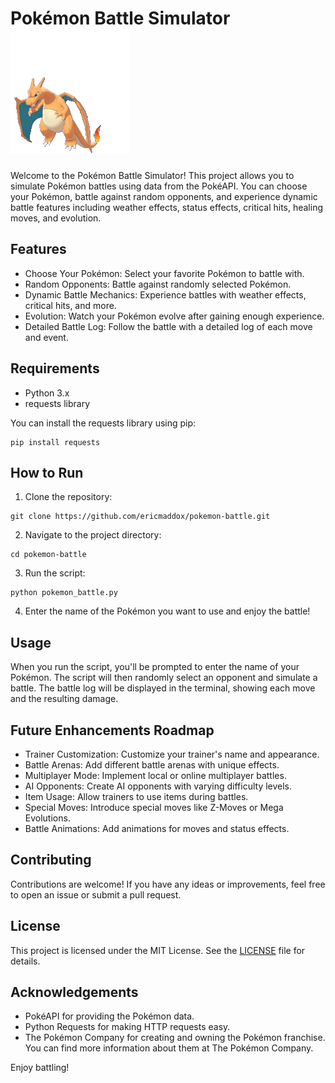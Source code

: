 # Pokémon Battle Simulator ![Charizard GIF](https://github.com/ericmaddox/pokemon-battle/blob/media/charizard.gif)

Welcome to the Pokémon Battle Simulator! This project allows you to simulate Pokémon battles using data from the PokéAPI. You can choose your Pokémon, battle against random opponents, and experience dynamic battle features including weather effects, status effects, critical hits, healing moves, and evolution.

## Features

- Choose Your Pokémon: Select your favorite Pokémon to battle with.
- Random Opponents: Battle against randomly selected Pokémon.
- Dynamic Battle Mechanics: Experience battles with weather effects, critical hits, and more.
- Evolution: Watch your Pokémon evolve after gaining enough experience.
- Detailed Battle Log: Follow the battle with a detailed log of each move and event.

## Requirements

- Python 3.x
- requests library

You can install the requests library using pip:
```
pip install requests
```

## How to Run

1. Clone the repository:
```
git clone https://github.com/ericmaddox/pokemon-battle.git
```

2. Navigate to the project directory:
```
cd pokemon-battle
```

3. Run the script:
```
python pokemon_battle.py
```

4. Enter the name of the Pokémon you want to use and enjoy the battle!

## Usage

When you run the script, you'll be prompted to enter the name of your Pokémon. The script will then randomly select an opponent and simulate a battle. The battle log will be displayed in the terminal, showing each move and the resulting damage.

## Future Enhancements Roadmap

- Trainer Customization: Customize your trainer's name and appearance.
- Battle Arenas: Add different battle arenas with unique effects.
- Multiplayer Mode: Implement local or online multiplayer battles.
- AI Opponents: Create AI opponents with varying difficulty levels.
- Item Usage: Allow trainers to use items during battles.
- Special Moves: Introduce special moves like Z-Moves or Mega Evolutions.
- Battle Animations: Add animations for moves and status effects.

## Contributing

Contributions are welcome! If you have any ideas or improvements, feel free to open an issue or submit a pull request.

## License

This project is licensed under the MIT License. See the [LICENSE](https://github.com/ericmaddox/pokemon-battle/blob/main/LICENSE) file for details.

## Acknowledgements

- PokéAPI for providing the Pokémon data.
- Python Requests for making HTTP requests easy.
- The Pokémon Company for creating and owning the Pokémon franchise. You can find more information about them at The Pokémon Company.

Enjoy battling!
